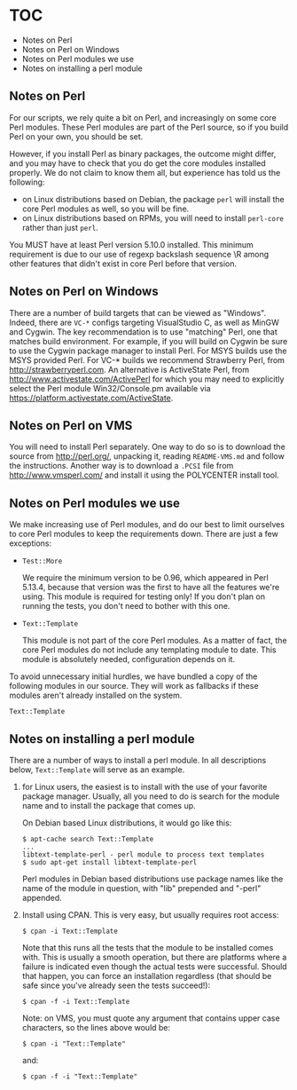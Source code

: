 TOC
===

 - Notes on Perl
 - Notes on Perl on Windows
 - Notes on Perl modules we use
 - Notes on installing a perl module

 Notes on Perl
 -------------

 For our scripts, we rely quite a bit on Perl, and increasingly on
 some core Perl modules.  These Perl modules are part of the Perl
 source, so if you build Perl on your own, you should be set.

 However, if you install Perl as binary packages, the outcome might
 differ, and you may have to check that you do get the core modules
 installed properly.  We do not claim to know them all, but experience
 has told us the following:

 - on Linux distributions based on Debian, the package `perl` will
   install the core Perl modules as well, so you will be fine.
 - on Linux distributions based on RPMs, you will need to install
   `perl-core` rather than just `perl`.

 You MUST have at least Perl version 5.10.0 installed.  This minimum
 requirement is due to our use of regexp backslash sequence \R among
 other features that didn't exist in core Perl before that version.

 Notes on Perl on Windows
 ------------------------

 There are a number of build targets that can be viewed as "Windows".
 Indeed, there are `VC-*` configs targeting VisualStudio C, as well as
 MinGW and Cygwin. The key recommendation is to use "matching" Perl,
 one that matches build environment. For example, if you will build
 on Cygwin be sure to use the Cygwin package manager to install Perl.
 For MSYS builds use the MSYS provided Perl.
 For VC-* builds we recommend Strawberry Perl, from <http://strawberryperl.com>.
 An alternative is ActiveState Perl, from <http://www.activestate.com/ActivePerl>
 for which you may need to explicitly select the Perl module Win32/Console.pm
 available via <https://platform.activestate.com/ActiveState>.

 Notes on Perl on VMS
 --------------------

 You will need to install Perl separately.  One way to do so is to
 download the source from <http://perl.org/>, unpacking it, reading
 `README-VMS.md` and follow the instructions.  Another way is to download a
 `.PCSI` file from <http://www.vmsperl.com/> and install it using the
 POLYCENTER install tool.

 Notes on Perl modules we use
 ----------------------------

 We make increasing use of Perl modules, and do our best to limit
 ourselves to core Perl modules to keep the requirements down.  There
 are just a few exceptions:

  * `Test::More`

    We require the minimum version to be 0.96, which
    appeared in Perl 5.13.4, because that version was
    the first to have all the features we're using.
    This module is required for testing only!
    If you don't plan on running the tests,
    you don't need to bother with this one.

  * `Text::Template`

    This module is not part of the core Perl modules.
    As a matter of fact, the core Perl modules do not
    include any templating module to date.
    This module is absolutely needed,
    configuration depends on it.

 To avoid unnecessary initial hurdles, we have bundled a copy of the
 following modules in our source.  They will work as fallbacks if
 these modules aren't already installed on the system.

    Text::Template

 Notes on installing a perl module
 ---------------------------------

 There are a number of ways to install a perl module.  In all
 descriptions below, `Text::Template` will serve as an example.

 1. for Linux users, the easiest is to install with the use of your
    favorite package manager.  Usually, all you need to do is search
    for the module name and to install the package that comes up.

    On Debian based Linux distributions, it would go like this:

        $ apt-cache search Text::Template
        ...
        libtext-template-perl - perl module to process text templates
        $ sudo apt-get install libtext-template-perl

    Perl modules in Debian based distributions use package names like
    the name of the module in question, with "lib" prepended and
    "-perl" appended.

 2. Install using CPAN.  This is very easy, but usually requires root
    access:

        $ cpan -i Text::Template

    Note that this runs all the tests that the module to be installed
    comes with.  This is usually a smooth operation, but there are
    platforms where a failure is indicated even though the actual tests
    were successful.  Should that happen, you can force an
    installation regardless (that should be safe since you've already
    seen the tests succeed!):

        $ cpan -f -i Text::Template

    Note: on VMS, you must quote any argument that contains upper case
    characters, so the lines above would be:

        $ cpan -i "Text::Template"

    and:

        $ cpan -f -i "Text::Template"
